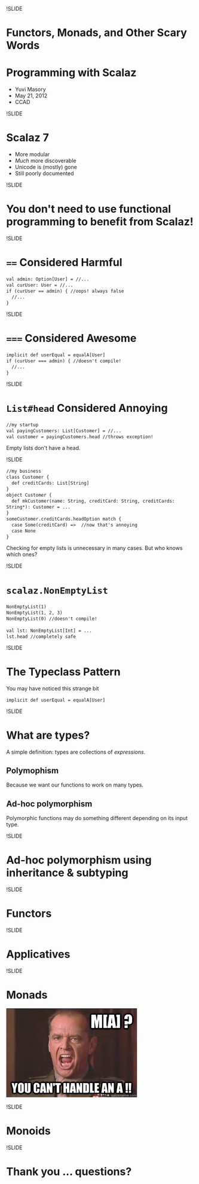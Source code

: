!SLIDE
# Functors, Monads, and Other Scary Words
# Programming with Scalaz

- Yuvi Masory
- May 21, 2012
- CCAD

!SLIDE
# Scalaz 7
- More modular
- _Much_ more discoverable
- Unicode is (mostly) gone
- Still poorly documented

!SLIDE
# You don't need to use functional programming to benefit from Scalaz!

!SLIDE
# `==` Considered Harmful

```
val admin: Option[User] = //...
val curUser: User = //...
if (curUser == admin) { //oops! always false
  //...
}
```

!SLIDE
# `===` Considered Awesome
```
implicit def userEqual = equalA[User]
if (curUser === admin) { //doesn't compile!
  //...
}
```

!SLIDE
# `List#head` Considered Annoying

```
//my startup
val payingCustomers: List[Customer] = //...
val customer = payingCustomers.head //throws exception!
```

Empty lists don't have a head.

!SLIDE
```
//my business
class Customer {
  def creditCards: List[String]
}
object Customer {
  def mkCustomer(name: String, creditCard: String, creditCards: String*): Customer = ...
}
someCustomer.creditCards.headOption match {
  case Some(creditCard) =>  //now that's annoying
  case None
}
```

Checking for empty lists is unnecessary in many cases. But who knows which ones?

!SLIDE
# `scalaz.NonEmptyList`
```
NonEmptyList(1)
NonEmptyList(1, 2, 3)
NonEmptyList(0) //doesn't compile!

val lst: NonEmptyList[Int] = ...
lst.head //completely safe
```


!SLIDE
# The Typeclass Pattern
You may have noticed this strange bit

```
implicit def userEqual = equalA[User]
```

!SLIDE
# What are types?
A simple definition: types are collections of _expressions_.

## Polymophism
Because we want our functions to work on many types.

## Ad-hoc polymorphism
Polymorphic functions may do something different depending on its input type.

!SLIDE
# Ad-hoc polymorphism using inheritance & subtyping

!SLIDE
# Functors

!SLIDE
# Applicatives

!SLIDE
# Monads
![pic](main/monads.jpg "monads")

!SLIDE
# Monoids

!SLIDE
# Thank you ... questions?
